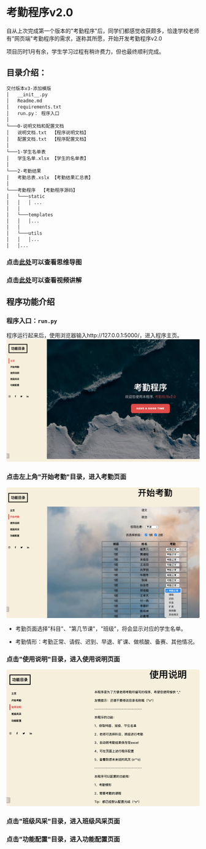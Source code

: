 # 考勤程序v2.0

自从上次完成第一个版本的"考勤程序"后，同学们都感觉收获颇多，恰逢学校老师有"网页端"考勤程序的需求，遂称其所愿，开始开发考勤程序v2.0

项目历时1月有余，学生学习过程有稍许费力，但也最终顺利完成。

## 目录介绍：
```
交付版本v3-添加模版
│   __init__.py
│   Readme.md
│   requirements.txt
│   run.py： 程序入口  
│
└───0-说明文档和配置文档
│   说明文档.txt  【程序说明文档】
│   配置文档.txt  【程序配置文档】
│   
└───1-学生名单表
│   学生名单.xlsx 【学生的名单表】
│
└───2-考勤结果
│   考勤总表.xslx 【考勤结果汇总表】
│
└───考勤程序  【考勤程序源码】
│   └───static
│   │   │ ...
│   │    
│   └───templates
│   │   │...
│   │   
│   └───utils
│   │   │...
│   │...
```
### 点击[此处](https://www.mubucm.com/doc/7qqCUpkVh0r)可以查看思维导图
### 点击[此处](#todo)可以查看视频讲解



## 程序功能介绍

### 程序入口：`run.py`
程序运行起来后，使用浏览器输入http://127.0.0.1:5000/，进入程序主页。
![主页](readme_imgs/home.png)

### 点击左上角"开始考勤"目录，进入考勤页面
![考勤页面](readme_imgs/kaoqin.png)
- 考勤页面选择"科目"、"第几节课"，"班级"，将会显示对应的学生名单。

- 考勤情形：考勤正常、请假、迟到、早退、旷课、做核酸、备赛、其他情况。

### 点击"使用说明"目录，进入使用说明页面
![使用说明](readme_imgs/img.png)

### 点击"班级风采"目录，进入班级风采页面
### 点击"功能配置"目录，进入功能配置页面
